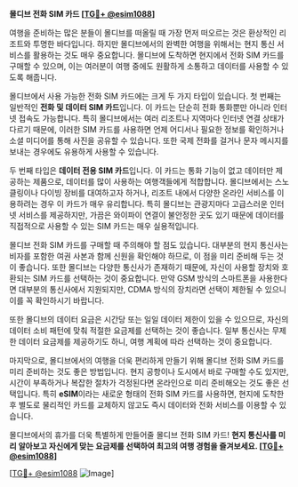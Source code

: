 **몰디브 전화 SIM 카드 [[TG💪+ @esim1088](https://t.me/s/esim1088)]**

여행을 준비하는 많은 분들이 몰디브를 떠올릴 때 가장 먼저 떠오르는 것은 환상적인 리조트와 투명한 바다입니다. 하지만 몰디브에서의 완벽한 여행을 위해서는 현지 통신 서비스를 활용하는 것도 매우 중요합니다. 몰디브에 도착하면 현지에서 전화 SIM 카드를 구매할 수 있으며, 이는 여러분이 여행 중에도 원활하게 소통하고 데이터를 사용할 수 있도록 해줍니다.

몰디브에서 사용 가능한 전화 SIM 카드에는 크게 두 가지 타입이 있습니다. 첫 번째는 일반적인 **전화 및 데이터 SIM 카드**입니다. 이 카드는 단순히 전화 통화뿐만 아니라 인터넷 접속도 가능합니다. 특히 몰디브에서는 여러 리조트나 지역마다 인터넷 연결 상태가 다르기 때문에, 이러한 SIM 카드를 사용하면 언제 어디서나 필요한 정보를 확인하거나 소셜 미디어를 통해 사진을 공유할 수 있습니다. 또한 국제 전화를 걸거나 문자 메시지를 보내는 경우에도 유용하게 사용할 수 있습니다.

두 번째 타입은 **데이터 전용 SIM 카드**입니다. 이 카드는 통화 기능이 없고 데이터만 제공하는 제품으로, 데이터를 많이 사용하는 여행객들에게 적합합니다. 몰디브에서는 스노클링이나 다이빙 장비를 대여하고자 하거나, 리조트 내에서 다양한 온라인 서비스를 이용하려는 경우 이 카드가 매우 유리합니다. 특히 몰디브는 관광지마다 고급스러운 인터넷 서비스를 제공하지만, 가끔은 와이파이 연결이 불안정한 곳도 있기 때문에 데이터를 직접적으로 사용할 수 있는 SIM 카드는 매우 실용적입니다.

몰디브 전화 SIM 카드를 구매할 때 주의해야 할 점도 있습니다. 대부분의 현지 통신사는 비자를 포함한 여권 사본과 함께 신원을 확인해야 하므로, 이 점을 미리 준비해 두는 것이 좋습니다. 또한 몰디브는 다양한 통신사가 존재하기 때문에, 자신이 사용할 장치와 호환되는 SIM 카드를 선택하는 것이 중요합니다. 만약 GSM 방식의 스마트폰을 사용한다면 대부분의 통신사에서 지원되지만, CDMA 방식의 장치라면 선택이 제한될 수 있으니 이를 꼭 확인하시기 바랍니다.

또한 몰디브의 데이터 요금은 시간당 또는 일일 데이터 제한이 있을 수 있으므로, 자신의 데이터 소비 패턴에 맞춰 적절한 요금제를 선택하는 것이 좋습니다. 일부 통신사는 무제한 데이터 요금제를 제공하기도 하니, 여행 계획에 따라 선택하는 것이 중요합니다.

마지막으로, 몰디브에서의 여행을 더욱 편리하게 만들기 위해 몰디브 전화 SIM 카드를 미리 준비하는 것도 좋은 방법입니다. 현지 공항이나 도시에서 바로 구매할 수도 있지만, 시간이 부족하거나 복잡한 절차가 걱정된다면 온라인으로 미리 준비해오는 것도 좋은 선택입니다. 특히 **eSIM**이라는 새로운 형태의 전화 SIM 카드를 사용하면, 현지에 도착한 후 별도로 물리적인 카드를 교체하지 않고도 즉시 데이터와 전화 서비스를 이용할 수 있습니다.

몰디브에서의 휴가를 더욱 특별하게 만들어줄 몰디브 전화 SIM 카드! **현지 통신사를 미리 알아보고 자신에게 맞는 요금제를 선택하여 최고의 여행 경험을 즐겨보세요. [[TG💪+ @esim1088](https://t.me/s/esim1088)]**

[[TG💪+ @esim1088](https://t.me/s/esim1088) ![Image](https://i.postimg.cc/Y0z9fWf4/image.png)]